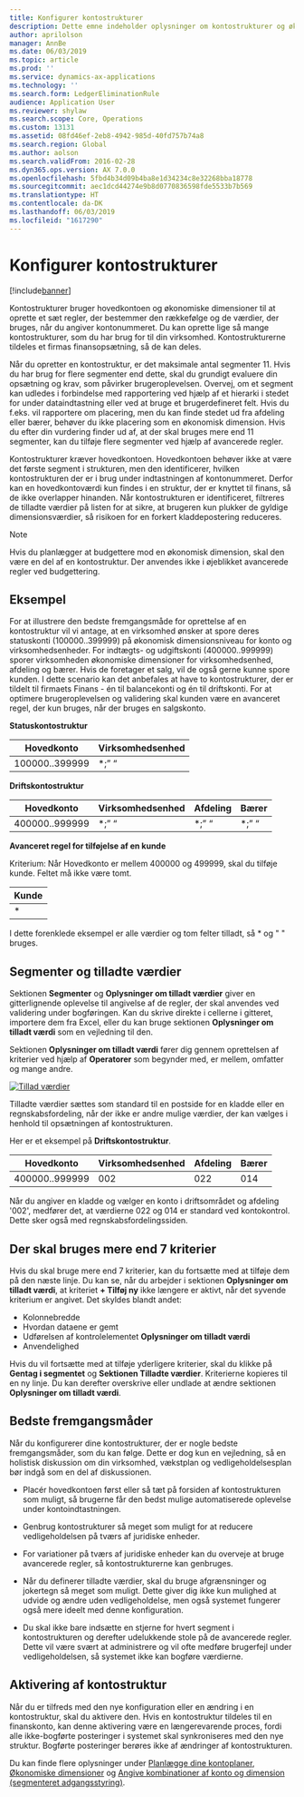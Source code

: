 ```yaml
---
title: Konfigurer kontostrukturer
description: Dette emne indeholder oplysninger om kontostrukturer og økonomiske dimensioner.
author: aprilolson
manager: AnnBe
ms.date: 06/03/2019
ms.topic: article
ms.prod: ''
ms.service: dynamics-ax-applications
ms.technology: ''
ms.search.form: LedgerEliminationRule
audience: Application User
ms.reviewer: shylaw
ms.search.scope: Core, Operations
ms.custom: 13131
ms.assetid: 08fd46ef-2eb8-4942-985d-40fd757b74a8
ms.search.region: Global
ms.author: aolson
ms.search.validFrom: 2016-02-28
ms.dyn365.ops.version: AX 7.0.0
ms.openlocfilehash: 5fbd4b34d09b4ba8e1d34234c8e32268bba18778
ms.sourcegitcommit: aec1dcd44274e9b8d0770836598fde5533b7b569
ms.translationtype: HT
ms.contentlocale: da-DK
ms.lasthandoff: 06/03/2019
ms.locfileid: "1617290"
---
```

# <a name="configure-account-structures"></a>Konfigurer kontostrukturer

[!include[banner](../includes/banner.md)]

Kontostrukturer bruger hovedkontoen og økonomiske dimensioner til at oprette et sæt regler, der bestemmer den rækkefølge og de værdier, der bruges, når du angiver kontonummeret. Du kan oprette lige så mange kontostrukturer, som du har brug for til din virksomhed. Kontostrukturerne tildeles et firmas finansopsætning, så de kan deles.

Når du opretter en kontostruktur, er det maksimale antal segmenter 11. Hvis du har brug for flere segmenter end dette, skal du grundigt evaluere din opsætning og krav, som påvirker brugeroplevelsen. Overvej, om et segment kan udledes i forbindelse med rapportering ved hjælp af et hierarki i stedet for under dataindtastning eller ved at bruge et brugerdefineret felt. Hvis du f.eks. vil rapportere om placering, men du kan finde stedet ud fra afdeling eller bærer, behøver du ikke placering som en økonomisk dimension. Hvis du efter din vurdering finder ud af, at der skal bruges mere end 11 segmenter, kan du tilføje flere segmenter ved hjælp af avancerede regler.

Kontostrukturer kræver hovedkontoen. Hovedkontoen behøver ikke at være det første segment i strukturen, men den identificerer, hvilken kontostrukturen der er i brug under indtastningen af kontonummeret. Derfor kan en hovedkontoværdi kun findes i en struktur, der er knyttet til finans, så de ikke overlapper hinanden. Når kontostrukturen er identificeret, filtreres de tilladte værdier på listen for at sikre, at brugeren kun plukker de gyldige dimensionsværdier, så risikoen for en forkert kladdepostering reduceres.

> [!NOTE] 
> Hvis du planlægger at budgettere mod en økonomisk dimension, skal den være en del af en kontostruktur. Der anvendes ikke i øjeblikket avancerede regler ved budgettering.

## <a name="example"></a>Eksempel
For at illustrere den bedste fremgangsmåde for oprettelse af en kontostruktur vil vi antage, at en virksomhed ønsker at spore deres statuskonti (100000..399999) på økonomisk dimensionsniveau for konto og virksomhedsenheder. For indtægts- og udgiftskonti (400000..999999) sporer virksomheden økonomiske dimensioner for virksomhedsenhed, afdeling og bærer. Hvis de foretager et salg, vil de også gerne kunne spore kunden. I dette scenario kan det anbefales at have to kontostrukturer, der er tildelt til firmaets Finans - én til balancekonti og én til driftskonti. For at optimere brugeroplevelsen og validering skal kunden være en avanceret regel, der kun bruges, når der bruges en salgskonto.

**Statuskontostruktur**

|Hovedkonto          | Virksomhedsenhed    |
|----------------------|-----------|
|100000..399999 | *;” “|

**Driftskontostruktur**

|Hovedkonto          | Virksomhedsenhed    |Afdeling          | Bærer    |
|----------------------|-----------|----------------------|-----------|
|400000..999999 | *;” “|*;” “|*;” “|*;” “|

**Avanceret regel for tilføjelse af en kunde**

Kriterium: Når Hovedkonto er mellem 400000 og 499999, skal du tilføje kunde. Feltet må ikke være tomt.

|Kunde         |
|-----------------|
|* |

I dette forenklede eksempel er alle værdier og tom felter tilladt, så * og " " bruges.

## <a name="segments-and-allowed-values"></a>Segmenter og tilladte værdier
Sektionen **Segmenter** og **Oplysninger om tilladt værdier** giver en gitterlignende oplevelse til angivelse af de regler, der skal anvendes ved validering under bogføringen. Kan du skrive direkte i cellerne i gitteret, importere dem fra Excel, eller du kan bruge sektionen **Oplysninger om tilladt værdi** som en vejledning til den.

Sektionen **Oplysninger om tilladt værdi** fører dig gennem oprettelsen af kriterier ved hjælp af **Operatorer** som begynder med, er mellem, omfatter og mange andre.

[![Tillad værdier](./media/account.png)](./media/account.png) 

Tilladte værdier sættes som standard til en postside for en kladde eller en regnskabsfordeling, når der ikke er andre mulige værdier, der kan vælges i henhold til opsætningen af kontostrukturen.

Her er et eksempel på **Driftskontostruktur**.

|Hovedkonto          | Virksomhedsenhed    |Afdeling          | Bærer    |
|----------------------|-----------|----------------------|-----------|
|400000..999999 | 002 | 022 | 014 |

Når du angiver en kladde og vælger en konto i driftsområdet og afdeling '002', medfører det, at værdierne 022 og 014 er standard ved kontokontrol. Dette sker også med regnskabsfordelingssiden. 

## <a name="more-than-7-criteria-needed"></a>Der skal bruges mere end 7 kriterier

Hvis du skal bruge mere end 7 kriterier, kan du fortsætte med at tilføje dem på den næste linje. Du kan se, når du arbejder i sektionen **Oplysninger om tilladt værdi**, at kriteriet **+ Tilføj ny** ikke længere er aktivt, når det syvende kriterium er angivet. Det skyldes blandt andet: 
 - Kolonnebredde 
 - Hvordan dataene er gemt 
 - Udførelsen af kontrolelementet **Oplysninger om tilladt værdi**
 - Anvendelighed  
 
Hvis du vil fortsætte med at tilføje yderligere kriterier, skal du klikke på **Gentag i segmentet** og **Sektionen Tilladte værdier**. Kriterierne kopieres til en ny linje. Du kan derefter overskrive eller undlade at ændre sektionen **Oplysninger om tilladt værdi**.

## <a name="best-practices"></a>Bedste fremgangsmåder
Når du konfigurerer dine kontostrukturer, der er nogle bedste fremgangsmåder, som du kan følge. Dette er dog kun en vejledning, så en holistisk diskussion om din virksomhed, vækstplan og vedligeholdelsesplan bør indgå som en del af diskussionen.

- Placér hovedkontoen først eller så tæt på forsiden af kontostrukturen som muligt, så brugerne får den bedst mulige automatiserede oplevelse under kontoindtastningen.

- Genbrug kontostrukturer så meget som muligt for at reducere vedligeholdelsen på tværs af juridiske enheder.

- For variationer på tværs af juridiske enheder kan du overveje at bruge avancerede regler, så kontostrukturerne kan genbruges.

- Når du definerer tilladte værdier, skal du bruge afgrænsninger og jokertegn så meget som muligt. Dette giver dig ikke kun mulighed at udvide og ændre uden vedligeholdelse, men også systemet fungerer også mere ideelt med denne konfiguration.

- Du skal ikke bare indsætte en stjerne for hvert segment i kontostrukturen og derefter udelukkende stole på de avancerede regler. Dette vil være svært at administrere og vil ofte medføre brugerfejl under vedligeholdelsen, så systemet ikke kan bogføre værdierne.

## <a name="account-structure-activation"></a>Aktivering af kontostruktur
Når du er tilfreds med den nye konfiguration eller en ændring i en kontostruktur, skal du aktivere den. Hvis en kontostruktur tildeles til en finanskonto, kan denne aktivering være en længerevarende proces, fordi alle ikke-bogførte posteringer i systemet skal synkroniseres med den nye struktur. Bogførte posteringer berøres ikke af ændringer af kontostrukturen.

Du kan finde flere oplysninger under [Planlægge dine kontoplaner](plan-chart-of-accounts.md), [Økonomiske dimensioner](financial-dimensions.md) og [Angive kombinationer af konto og dimension (segmenteret adgangsstyring)](enter-account-dimension-combinations-segmented-entry-control.md).
